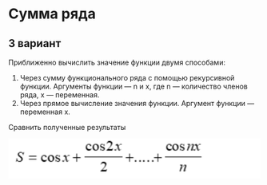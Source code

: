# Сумма ряда

## 3 вариант

Приближенно вычислить значение функции двумя способами:

1) Через сумму функционального ряда с помощью рекурсивной функции. Аргументы функции — n и x, где n — количество членов ряда, x — переменная. 
2) Через прямое вычисление значения функции. Аргумент функции — переменная x.

Сравнить полученные результаты

<img src="expression.png">
